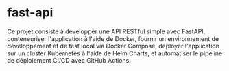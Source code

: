 # fast-api
Ce projet consiste à développer une API RESTful simple avec FastAPI, conteneuriser l'application à l'aide de Docker, fournir un environnement de développement et de test local via Docker Compose, déployer l'application sur un cluster Kubernetes à l'aide de Helm Charts, et automatiser le pipeline de déploiement CI/CD avec GitHub Actions.

